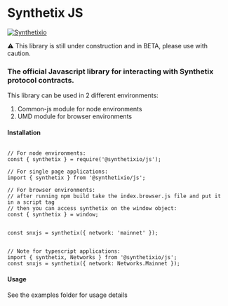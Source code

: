 # Synthetix JS

[![Synthetixio](https://circleci.com/gh/Synthetixio/js.svg?style=svg)](https://github.com/Synthetixio/js)

:warning: This library is still under construction and in BETA, please use with caution.

### The official Javascript library for interacting with Synthetix protocol contracts.

This library can be used in 2 different environments:

1. Common-js module for node environments
2. UMD module for browser environments

#### Installation

```

// For node environments:
const { synthetix } = require('@synthetixio/js');

// For single page applications:
import { synthetix } from '@synthetixio/js';

// For browser environments:
// after running npm build take the index.browser.js file and put it in a script tag
// then you can access synthetix on the window object:
const { synthetix } = window;


const snxjs = synthetix({ network: 'mainnet' });


// Note for typescript applications:
import { synthetix, Networks } from '@synthetixio/js';
const snxjs = synthetix({ network: Networks.Mainnet });
```

#### Usage

See the examples folder for usage details
